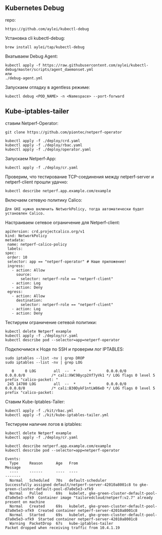 <H2>Kubernetes Debug </H2>

repo:
```
https://github.com/aylei/kubectl-debug
```

Установка cli kubectl-debug:
```
brew install aylei/tap/kubectl-debug
```

Вкатываем Debug Agent:
 ```
kubectl apply -f https://raw.githubusercontent.com/aylei/kubectl-debug/master/scripts/agent_daemonset.yml
или
./debug-agent.yml
 ```

Запускаем отладку в agentless режиме:
```
kubectl debug <POD_NAME> -n <Namespace> --port-forward
```

<H2>Kube-iptables-tailer </H2>


ставим Netperf-Operator:

```
git clone https://github.com/piontec/netperf-operator

kubectl apply -f ./deploy/crd.yaml 
kubectl apply -f ./deploy/rbac.yaml
kubectl apply -f ./deploy/operator.yaml
```

Запускаем Netperf-App:

```
kubectl apply -f ./deploy/cr.yaml
```

Проверим, что тестирование TCP-соединения между netperf-server и netperf-client прошли удачно: 
```
kubectl describe netperf.app.example.com/example 
```

Включаем сетевую политику Calico:
```
Для GKE нужно включить NetworkPolicy, тогда автоматически будет установлен Calico.
```

Настраиваем сетевое ограничение для Netperf-client:
```
apiVersion: crd.projectcalico.org/v1
kind: NetworkPolicy
metadata:
 name: netperf-calico-policy
 labels:
spec:
 order: 10
 selector: app == "netperf-operator" # Наше приложение!
 ingress:
   - action: Allow
     source:
       selector: netperf-role == "netperf-client"
   - action: Log
   - action: Deny
 egress:
   - action: Allow
     destination:
       selector: netperf-role == "netperf-client"
   - action: Log
   - action: Deny
```

Тестируем ограничение сетевой политики:
```
kubectl delete Netperf example
kubectl apply -f ./deploy/cr.yaml
kubectl describe pod --selector=app=netperf-operator
```

Подключимся к Ноде по SSH и проверим лог IPTABLES:
```
sudo iptables --list -nv | grep DROP
sudo iptables --list -nv | grep LOG

   0     0 LOG        all  --  *      *       0.0.0.0/0            0.0.0.0/0            /* cali:XWC9Bycp2Xf7yVk1 */ LOG flags 0 level 5 prefix "calico-packet: "
 245 14700 LOG        all  --  *      *       0.0.0.0/0            0.0.0.0/0            /* cali:B30DykF1ntLW86eD */ LOG flags 0 level 5 prefix "calico-packet: 
```


Ставим Kube-Iptables-Tailer:
```
kubectl apply -f ./kit/rbac.yml
kubectl apply -f ./kit/kube-iptables-tailer.yml
```

Тестируем наличие логов в iptables:
```
kubectl delete Netperf example 
kubectl apply -f ./deploy/cr.yaml

kubectl describe netperf.app.example.com/example
kubectl describe pod --selector=app=netperf-operator

```

```
Events:
  Type     Reason      Age   From                                                   Message
  ----     ------      ----  ----                                                   -------
  Normal   Scheduled   70s   default-scheduler                                      Successfully assigned default/netperf-server-42010a8001c8 to gke-green-cluster-default-pool-d7a0e5e3-xfk9
  Normal   Pulled      69s   kubelet, gke-green-cluster-default-pool-d7a0e5e3-xfk9  Container image "tailoredcloud/netperf:v2.7" already present on machine
  Normal   Created     69s   kubelet, gke-green-cluster-default-pool-d7a0e5e3-xfk9  Created container netperf-server-42010a8001c8
  Normal   Started     69s   kubelet, gke-green-cluster-default-pool-d7a0e5e3-xfk9  Started container netperf-server-42010a8001c8
  Warning  PacketDrop  67s   kube-iptables-tailer                                   Packet dropped when receiving traffic from 10.4.1.19
```

